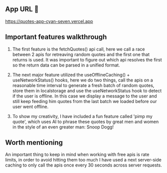 ## App URL :rocket:

https://quotes-app-cyan-seven.vercel.app

## Important features walkthrough

1. The first feature is the fetchQuotes() api call, here we call a race between 2 apis for retreaving random quotes and the first one that returns is used. It was important to figure out which api resolves the first so the return data can be parsed in a unified format.

2. The next major feature utilized the useOfflineCaching() + useNetworkStatus() hooks, here we do two things, call the apis on a reasonable time interval to generate a fresh batch of random quotes, store them in localstorage and use the useNetworkStatus hook to detect if the user is offline. In this case we display a message to the user and still keep feeding him quotes from the last batch we loaded before our user went offline.

3. To show my creativity, I have included a fun feature called 'pimp my quote', which uses AI to phrase these quotes by great men and women in the style of an even greater man: Snoop Dogg!

## Worth mentioning

An important thing to keep in mind when working with free apis is rate limits, in order to avoid hitting them too much I have used a next server-side caching to only call the apis once every 30 seconds across server requests.